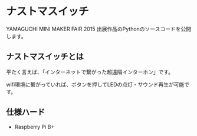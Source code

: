 # ナストマスイッチ
YAMAGUCHI MINI MAKER FAIR 2015 出展作品のPythonのソースコードを公開します。


## ナストマスイッチとは
平たく言えば、「インターネットで繋がった超遠隔インターホン」です。

wifi環境に繋がっていれば、ボタンを押してLEDの点灯・サウンド再生が可能です。

## 仕様ハード
- Raspberry Pi B+
